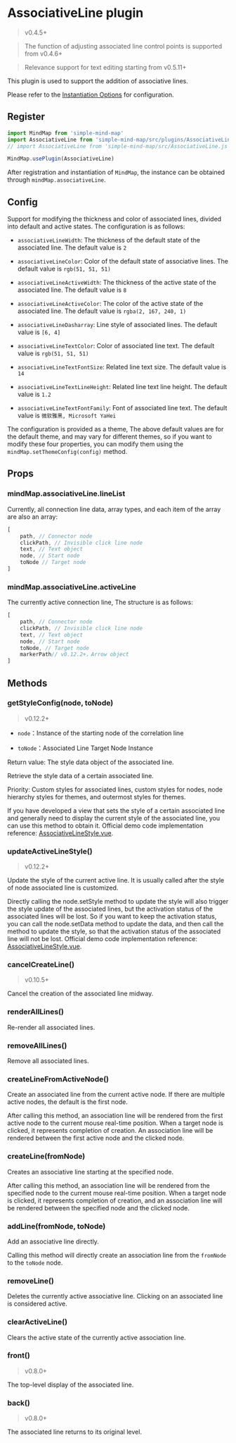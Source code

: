 # AssociativeLine plugin

> v0.4.5+

> The function of adjusting associated line control points is supported from v0.4.6+

> Relevance support for text editing starting from v0.5.11+

This plugin is used to support the addition of associative lines.

Please refer to the [Instantiation Options](../api/constructor/constructor-options.html#_6-associativeline-plugin) for configuration.

## Register

```js
import MindMap from 'simple-mind-map'
import AssociativeLine from 'simple-mind-map/src/plugins/AssociativeLine.js'
// import AssociativeLine from 'simple-mind-map/src/AssociativeLine.js' Use this path for versions below v0.6.0

MindMap.usePlugin(AssociativeLine)
```

After registration and instantiation of `MindMap`, the instance can be obtained through `mindMap.associativeLine`.

## Config

Support for modifying the thickness and color of associated lines, divided into default and active states. The configuration is as follows:

- `associativeLineWidth`: The thickness of the default state of the associated line. The default value is `2`

- `associativeLineColor`: Color of the default state of associative lines. The default value is `rgb(51, 51, 51)`

- `associativeLineActiveWidth`: The thickness of the active state of the associated line. The default value is `8`

- `associativeLineActiveColor`: The color of the active state of the associated line. The default value is `rgba(2, 167, 240, 1)`

- `associativeLineDasharray`: Line style of associated lines. The default value is `[6, 4]`

- `associativeLineTextColor`: Color of associated line text. The default value is `rgb(51, 51, 51)`

- `associativeLineTextFontSize`: Related line text size. The default value is `14`

- `associativeLineTextLineHeight`: Related line text line height. The default value is `1.2`

- `associativeLineTextFontFamily`: Font of associated line text. The default value is `微软雅黑, Microsoft YaHei`

The configuration is provided as a theme, The above default values are for the default theme, and may vary for different themes, so if you want to modify these four properties, you can modify them using the `mindMap.setThemeConfig(config)` method.

## Props

### mindMap.associativeLine.lineList

Currently, all connection line data, array types, and each item of the array are also an array:

```js
[
    path, // Connector node
    clickPath, // Invisible click line node
    text, // Text object
    node, // Start node
    toNode // Target node
]
```

### mindMap.associativeLine.activeLine

The currently active connection line, The structure is as follows:

```js
[
    path, // Connector node
    clickPath, // Invisible click line node
    text, // Text object
    node, // Start node
    toNode, // Target node
    markerPath// v0.12.2+，Arrow object
]
```

## Methods

### getStyleConfig(node, toNode)

> v0.12.2+

- `node`：Instance of the starting node of the correlation line

- `toNode`：Associated Line Target Node Instance

Return value: The style data object of the associated line.

Retrieve the style data of a certain associated line.

Priority: Custom styles for associated lines, custom styles for nodes, node hierarchy styles for themes, and outermost styles for themes.

If you have developed a view that sets the style of a certain associated line and generally need to display the current style of the associated line, you can use this method to obtain it. Official demo code implementation reference: [AssociativeLineStyle.vue](https://github.com/wanglin2/mind-map/blob/main/web/src/pages/Edit/components/AssociativeLineStyle.vue).

### updateActiveLineStyle()

> v0.12.2+

Update the style of the current active line. It is usually called after the style of node associated line is customized.

Directly calling the node.setStyle method to update the style will also trigger the style update of the associated lines, but the activation status of the associated lines will be lost.
 So if you want to keep the activation status, you can call the node.setData method to update the data, and then call the method to update the style, so that the activation status of the associated line will not be lost.
 Official demo code implementation reference: [AssociativeLineStyle.vue](https://github.com/wanglin2/mind-map/blob/main/web/src/pages/Edit/components/AssociativeLineStyle.vue).

### cancelCreateLine()

> v0.10.5+

Cancel the creation of the associated line midway.

### renderAllLines()

Re-render all associated lines.

### removeAllLines()

Remove all associated lines.

### createLineFromActiveNode()

Create an associated line from the current active node. If there are multiple active nodes, the default is the first node.

After calling this method, an association line will be rendered from the first active node to the current mouse real-time position. When a target node is clicked, it represents completion of creation. An association line will be rendered between the first active node and the clicked node.

### createLine(fromNode)

Creates an associative line starting at the specified node.

After calling this method, an association line will be rendered from the specified node to the current mouse real-time position. When a target node is clicked, it represents completion of creation, and an association line will be rendered between the specified node and the clicked node.

### addLine(fromNode, toNode)

Add an associative line directly.

Calling this method will directly create an association line from the `fromNode` to the `toNode` node.

### removeLine()

Deletes the currently active associative line. Clicking on an associated line is considered active.

### clearActiveLine()

Clears the active state of the currently active association line.

### front()

> v0.8.0+

The top-level display of the associated line.

### back()

> v0.8.0+

The associated line returns to its original level.